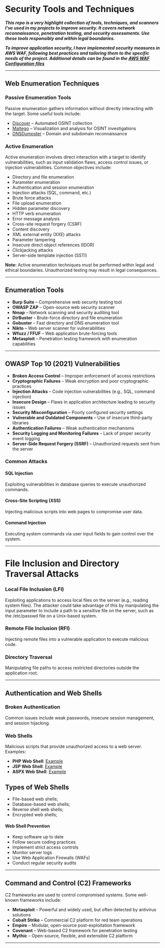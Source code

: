 # Security Tools and Techniques

***This repo is a very highlight collection of tools, techniques, and scanners I've used in my projects to improve security. It covers network reconnaissance, penetration testing, and security assessments. Use these tools responsibly and within legal boundaries.*** <br />


***To improve application security, I have implemented security measures in AWS WAF, following best practices and tailoring them to the specific needs of the project. Additional details can be found in the [AWS WAF Configuration files](https://github.com/DanielDimitrov1/SecOps/tree/main/Compromising%20Platforms/AWS%20WAF%20configuration%20files)***

---

## Web Enumeration Techniques

### Passive Enumeration Tools
Passive enumeration gathers information without directly interacting with the target. Some useful tools include:

- [Discover](https://github.com/leebaird/discover) – Automated OSINT collection  
- [Maltego](https://www.maltego.com/) – Visualization and analysis for OSINT investigations  
- [DNSDumpster](https://dnsdumpster.com/) – Domain and subdomain reconnaissance  

### Active Enumeration  
Active enumeration involves direct interaction with a target to identify vulnerabilities, such as input validation flaws, access control issues, or injection vulnerabilities. Common objectives include:

- Directory and file enumeration  
- Parameter enumeration  
- Authentication and session enumeration  
- Injection attacks (SQL, command, etc.)  
- Brute force attacks  
- File upload enumeration  
- Hidden parameter discovery  
- HTTP verb enumeration  
- Error message analysis  
- Cross-site request forgery (CSRF)  
- Content discovery  
- XML external entity (XXE) attacks  
- Parameter tampering  
- Insecure direct object references (IDOR)  
- Clickjacking attacks  
- Server-side template injection (SSTI)  

**Note:** Active enumeration techniques must be performed within legal and ethical boundaries. Unauthorized testing may result in legal consequences.

---

## Enumeration Tools

- **Burp Suite** – Comprehensive web security testing tool  
- **OWASP ZAP** – Open-source web security scanner  
- **Nmap** – Network scanning and security auditing tool  
- **DirBuster** – Brute-force directory and file enumeration  
- **Gobuster** – Fast directory and DNS enumeration tool  
- **Nikto** – Web server scanner for vulnerabilities  
- **Wfuzz / FFUF** – Web application brute-forcing tools  
- **Metasploit** – Penetration testing framework with enumeration capabilities  

---

## OWASP Top 10 (2021) Vulnerabilities  

- **Broken Access Control** – Improper enforcement of access restrictions  
- **Cryptographic Failures** – Weak encryption and poor cryptographic practices  
- **Injection Attacks** – Code injection vulnerabilities (e.g., SQL, command injection)  
- **Insecure Design** – Flaws in application architecture leading to security issues  
- **Security Misconfiguration** – Poorly configured security settings  
- **Vulnerable and Outdated Components** – Use of insecure third-party libraries  
- **Authentication Failures** – Weak authentication mechanisms  
- **Security Logging and Monitoring Failures** – Lack of proper security event logging  
- **Server-Side Request Forgery (SSRF)** – Unauthorized requests sent from the server  

### Common Attacks

#### SQL Injection  
Exploiting vulnerabilities in database queries to execute unauthorized commands.  

#### Cross-Site Scripting (XSS)  
Injecting malicious scripts into web pages to compromise user data.  

#### Command Injection  
Executing system commands via user input fields to gain control over the system.  

---

# File Inclusion and Directory Traversal Attacks

### Local File Inclusion (LFI)  
Exploiting applications to access local files on the server (e.g., reading system files).  The attacker could take advantage of this by manipulating the input parameter to include a path to a sensitive file on the server, such as the /etc/passwd file on a Unix-based system.

### Remote File Inclusion (RFI)  
Injecting remote files into a vulnerable application to execute malicious code.  

### Directory Traversal  
Manipulating file paths to access restricted directories outside the application root.  

---

## Authentication and Web Shells

### Broken Authentication  
Common issues include weak passwords, insecure session management, and session hijacking.  

### Web Shells  
Malicious scripts that provide unauthorized access to a web server. Examples:

- **PHP Web Shell**: [Example](https://gist.github.com/joswr1ght/22f40787de19d80d110b37fb79ac3985)  
- **JSP Web Shell**: [Example](https://github.com/tennc/webshell/blob/master/fuzzdb-webshell/jsp/cmd.jsp)  
- **ASPX Web Shell**: [Example](https://github.com/tennc/webshell/blob/master/fuzzdb-webshell/asp/cmd.aspx)  


## Types of Web Shells

- File-based web shells;
- Database-based web shells;
- Reverse shell web shells;
- Encrypted web shells;

#### Web Shell Prevention

- Keep software up to date  
- Follow secure coding practices  
- Implement strict access controls  
- Monitor server logs  
- Use Web Application Firewalls (WAFs)  
- Conduct regular security audits  

---

## Command and Control (C2) Frameworks  

C2 frameworks are used to control compromised systems. Some well-known frameworks include:

- **Metasploit** – Powerful and widely used, but often detected by antivirus solutions  
- **Cobalt Strike** – Commercial C2 platform for red team operations  
- **Empire** – Modular, open-source post-exploitation framework  
- **Covenant** – Web-based C2 framework for penetration testing  
- **Mythic** – Open-source, flexible, and extensible C2 platform 

---
